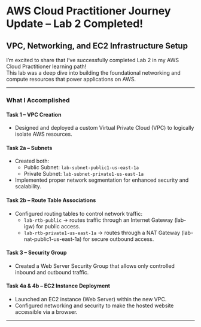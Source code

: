 #  AWS Cloud Practitioner Journey Update – Lab 2 Completed!

## VPC, Networking, and EC2 Infrastructure Setup

I’m excited to share that I’ve successfully completed Lab 2 in my AWS Cloud Practitioner learning path!  
This lab was a deep dive into building the foundational networking and compute resources that power applications on AWS.

---

###  What I Accomplished

#### Task 1 – VPC Creation
- Designed and deployed a custom Virtual Private Cloud (VPC) to logically isolate AWS resources.

#### Task 2a – Subnets
- Created both:
  - Public Subnet: `lab-subnet-public1-us-east-1a`
  - Private Subnet: `lab-subnet-private1-us-east-1a`
- Implemented proper network segmentation for enhanced security and scalability.

#### Task 2b – Route Table Associations
- Configured routing tables to control network traffic:
  - `lab-rtb-public` → routes traffic through an Internet Gateway (lab-igw) for public access.
  - `lab-rtb-private1-us-east-1a` → routes through a NAT Gateway (lab-nat-public1-us-east-1a) for secure outbound access.

#### Task 3 – Security Group
- Created a Web Server Security Group that allows only controlled inbound and outbound traffic.

#### Task 4a & 4b – EC2 Instance Deployment
- Launched an EC2 instance (Web Server) within the new VPC.
- Configured networking and security to make the hosted website accessible via a browser.

---

